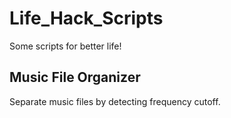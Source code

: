 # Life_Hack_Scripts
Some scripts for better life!
## Music File Organizer
Separate music files by detecting frequency cutoff.
